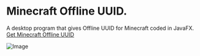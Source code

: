 # Minecraft Offline UUID.
A desktop program that gives Offline UUID for Minecraft coded in JavaFX.
[Get Minecraft Offline UUID](https://github.com/AhmHkn0/Minecraft-Offline-UUID/releases/tag/minecraftofflineuuid)

![Image](https://i.hizliresim.com/1mxoqzd.png)


